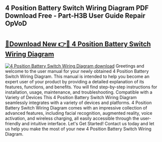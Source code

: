 ## 4 Position Battery Switch Wiring Diagram PDF Download Free - Part-H3B User Guide Repair OpVoD

# <h2><a href="http://dfto6pn.blite.top/?on=4+Position+Battery+Switch+Wiring+Diagram">🔗Download New 👉🔴 4 Position Battery Switch Wiring Diagram</a></h2>

[![4 Position Battery Switch Wiring Diagram download](https://i.imgur.com/lujVjoI.png)](http://dfto6pn.blite.top/?on=4+Position+Battery+Switch+Wiring+Diagram)
Greetings and welcome to the user manual for your newly obtained 4 Position Battery Switch Wiring Diagram. This manual is intended to help you become an expert user of your product by providing a detailed explanation of its features, functions, and benefits. You will find step-by-step instructions for installation, usage, maintenance, and troubleshooting. Compatible with a Variety of Devices This 4 Position Battery Switch Wiring Diagram seamlessly integrates with a variety of devices and platforms. 4 Position Battery Switch Wiring Diagram comes with an impressive collection of advanced features, including facial recognition, augmented reality, voice activation, and wireless charging, all easily accessible through the user-friendly and intuitive interface. Let's Get Started! Contact us today and let us help you make the most of your new 4 Position Battery Switch Wiring Diagram.
